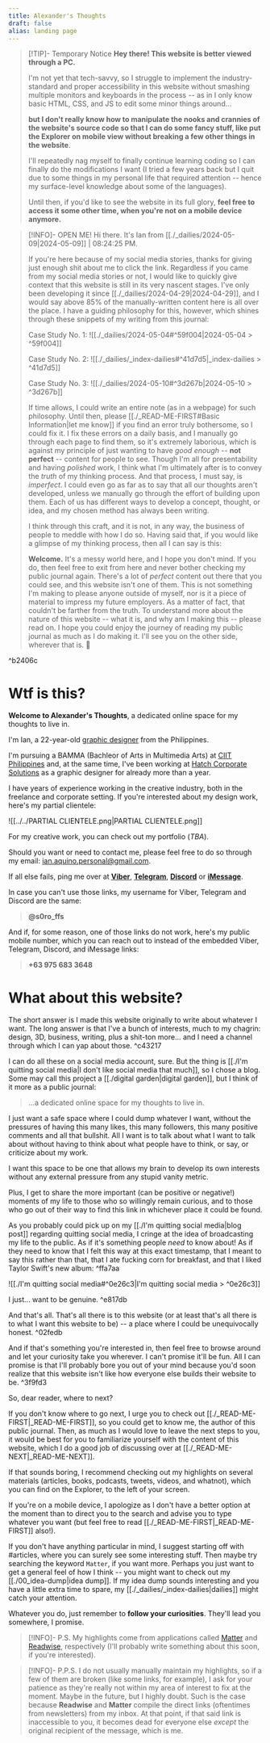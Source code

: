 ```yaml
---
title: Alexander's Thoughts
draft: false
alias: landing page
---
```


> [!TIP]- Temporary Notice
> **Hey there! This website is better viewed through a PC.** 
> 
> I'm not yet that tech-savvy, so I struggle to implement the industry-standard and proper accessibility in this website without smashing multiple monitors and keyboards in the process -- as in I only know basic HTML, CSS, and JS to edit some minor things around... 
> 
> **but I don't really know how to manipulate the nooks and crannies of the website's source code so that I can do some fancy stuff, like put the Explorer on mobile view without breaking a few other things in the website**.
> 
> I'll repeatedly nag myself to finally continue learning coding so I can finally do the modifications I want (I tried a few years back but I quit due to some things in my personal life that required attention -- hence my surface-level knowledge about some of the languages).
> 
> Until then, if you'd like to see the website in its full glory, **feel free to access it some other time, when you're not on a mobile device anymore.**

>[!INFO]- OPEN ME!
>Hi there. It's Ian from [[./_dailies/2024-05-09|2024-05-09]] | 08:24:25 PM. 
>
>If you're here because of my social media stories, thanks for giving just enough shit about me to click the link. Regardless if you came from my social media stories or not, I would like to quickly give context that this website is still in its very nascent stages. I've only been developing it since [[./_dailies/2024-04-29|2024-04-29]], and I would say above 85% of the manually-written content here is all over the place. I have a guiding philosophy for this, however, which shines through these snippets of my writing from this journal:
> 
>Case Study No. 1: 
>![[./_dailies/2024-05-04#^59f004|2024-05-04 > ^59f004]]
>
>Case Study No. 2:
> ![[./_dailies/_index-dailies#^41d7d5|_index-dailies > ^41d7d5]]
> 
> Case Study No. 3:
> ![[./_dailies/2024-05-10#^3d267b|2024-05-10 > ^3d267b]]
> 
>If time allows, I could write an entire note (as in a webpage) for such philosophy. Until then, please [[./_READ-ME-FIRST#Basic Information|let me know]] if you find an error truly bothersome, so I could fix it. I fix these errors on a daily basis, and I manually go through each page to find them, so it's extremely laborious, which is against my principle of just wanting to have *good enough* -- **not perfect** -- content for people to see. Though I'm all for presentability and having *polished* work, I think what I'm ultimately after is to convey the *truth* of my thinking process. And that process, I must say, is *imperfect*. I could even go as far as to say that all our thoughts aren't developed, unless we manually go through the effort of building upon them. Each of us has different ways to develop a concept, thought, or idea, and my chosen method has always been writing. 
>
>I think through this craft, and it is not, in any way, the business of people to meddle with how I do so. Having said that, if you would like a glimpse of my thinking process, then all I can say is this: 
>
>**Welcome.** It's a messy world here, and I hope you don't mind. If you do, then feel free to exit from here and never bother checking my public journal again. There's a lot of *perfect* content out there that you could see, and this website isn't one of them. This is not something I'm making to please anyone outside of myself, nor is it a piece of material to impress my future employers. As a matter of fact, that couldn't be farther from the truth. To understand more about the nature of this website -- what it is, and why am I making this -- please read on. I hope you could enjoy the journey of reading my public journal as much as I do making it. I'll see you on the other side, wherever that is. 🩶 

^b2406c

# Wtf is this?

**Welcome to Alexander's Thoughts**, a dedicated online space for my thoughts to live in.

I'm Ian, a 22-year-old [graphic designer](https://www.linkedin.com/in/theianaquino1/) from the Philippines. 

I'm pursuing a BAMMA (Bachleor of Arts in Multimedia Arts) at [CIIT Philippines](https://www.ciit.edu.ph/) and, at the same time, I've been working at [Hatch Corporate Solutions](https://www.instagram.com/hatch.solutions/?hl=en) as a graphic designer for already more than a year. 

I have years of experience working in the creative industry, both in the freelance and corporate setting. If you're interested about my design work, here's my partial clientele:

![[../../PARTIAL CLIENTELE.png|PARTIAL CLIENTELE.png]]

For my creative work, you can check out my portfolio (*TBA*).

Should you want or need to contact me, please feel free to do so through my email: ian.aquino.personal@gmail.com.

If all else fails, ping me over at [**Viber**](viber://chat?number=%2B639756833648), [**Telegram**](https://telegram.me/soro_ffs), [**Discord**](https://discord.com/users/757517950776246316) or [**iMessage**](sms://09756833648). 

In case you can't use those links, my username for Viber, Telegram and Discord are the same:

> **@s0ro_ffs**

And if, for some reason, one of those links do not work, here's my public mobile number, which you can reach out to instead of the embedded Viber, Telegram, Discord, and iMessage links: 

> **+63 975 683 3648**
# What about this website?

The short answer is I made this website originally to write about whatever I want. The long answer is that I've a bunch of interests, much to my chagrin: design, 3D, business, writing, plus a shit-ton more... and I need a channel through which I can yap about those. ^c43217

I can do all these on a social media account, sure. But the thing is [[./I'm quitting social media|I don't like social media that much]], so I chose a blog. Some may call this project a [[./digital garden|digital garden]], but I think of it more as a public journal:

>...a dedicated online space for my thoughts to live in.

I just want a safe space where I could dump whatever I want, without the pressures of having this many likes, this many followers, this many positive comments and all that bullshit. All I want is to talk about what I want to talk about without having to think about what people have to think, or say, or criticize about my work.

I want this space to be one that allows my brain to develop its own interests without any external pressure from any stupid vanity metric.

Plus, I get to share the more important (can be positive or negative!) moments of my life to those who so willingly remain curious, and to those who go out of their way to find this link in whichever place it could be found.

As you probably could pick up on my [[./I'm quitting social media|blog post]] regarding quitting social media, I cringe at the idea of broadcasting my life to the public. As if it's something people *need* to know about! As if they need to know that I felt this way at this exact timestamp, that I meant to say this rather than that, that I ate fucking corn for breakfast, and that I liked Taylor Swift's new album: ^ffa7aa

![[./I'm quitting social media#^0e26c3|I'm quitting social media > ^0e26c3]]

I just... want to be genuine. ^e817db

And that's all. That's all there is to this website (or at least that's all there is to what I want this website to be) -- a place where I could be unequivocally honest. ^02fedb

And if that's something you're interested in, then feel free to browse around and let your curiosity take you wherever. I can't promise it'll be fun. All I can promise is that I'll probably bore you out of your mind because you'd soon realize that this website isn't like how everyone else builds their website to be. ^3f9fd3

So, dear reader, where to next?

If you don't know where to go next, I urge you to check out [[./_READ-ME-FIRST|_READ-ME-FIRST]], so you could get to know me, the author of this public journal. Then, as much as I would love to leave the next steps to you, it would be best for you to familiarize yourself with the content of this website, which I do a good job of discussing over at [[./_READ-ME-NEXT|_READ-ME-NEXT]]. 

If that sounds boring, I recommend checking out my highlights on several materials (articles, books, podcasts, tweets, videos, and whatnot), which you can find on the Explorer, to the left of your screen.

If you're on a mobile device, I apologize as I don't have a better option at the moment than to direct you to the search and advise you to type whatever you want (but feel free to read [[./_READ-ME-FIRST|_READ-ME-FIRST]] also!). 

If you don't have anything particular in mind, I suggest starting off with #articles, where you can surely see some interesting stuff. Then maybe try searching the keyword `Matter`, if you want more. Perhaps you just want to get a general feel of how I think -- you might want to check out my [[./00_idea-dump|idea dump]]. If my idea dump sounds interesting and you have a little extra time to spare, my [[./_dailies/_index-dailies|dailies]] might catch your attention. 

Whatever you do, just remember to **follow your curiosities**. They'll lead you somewhere, I promise.


> [!INFO]- P.S.
> My highlights come from applications called [Matter](https://web.getmatter.com/referral/4gs6wuqe) and [Readwise](https://readwise.io/i/ian161), respectively (I'll probably write something about this soon, if you're interested).


> [!INFO]- P.P.S.
> I do not usually manually maintain my highlights, so if a few of them are broken (like some links, for example), I ask for your patience as they're really not within my area of interest to fix at the moment. Maybe in the future, but I highly doubt. Such is the case because **Readwise** and **Matter** compile the direct links (oftentimes from newsletters) from my inbox. At that point, if that said link is inaccessible to you, it becomes dead for everyone else *except* the original recipient of the message, which is me.
